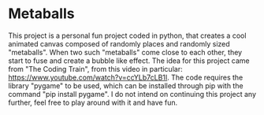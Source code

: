 # Metaballs
This project is a personal fun project coded in python, that creates a cool animated canvas composed of randomly places and randomly sized "metaballs".
When two such "metaballs" come close to each other, they start to fuse and create a bubble like effect.
The idea for this project came from "The Coding Train", from this video in particular: https://www.youtube.com/watch?v=ccYLb7cLB1I.
The code requires the library "pygame" to be used, which can be installed through pip with the command "pip install pygame".
I do not intend on continuing this project any further, feel free to play around with it and have fun.
